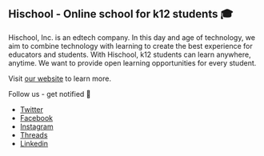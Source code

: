 ## Hischool - Online school for k12 students 🎓

Hischool, Inc.  is an edtech company. In this day and age of technology, we aim to combine technology with learning to create the best experience for educators and students. With Hischool, k12 students can learn anywhere, anytime. We want to provide open learning opportunities for every student.

Visit [our website](https://hischool.mn) to learn more.

Follow us - get notified 🔔
- [Twitter](https://twitter.com/hischool_mn)
- [Facebook](https://facebook.com/hischool.mn)
- [Instagram](https://twitter.com/hischool.mn)
- [Threads](https://threads.net/hischool.mn)
- [Linkedin](https://linkedin.com/company/hischoolmn)

